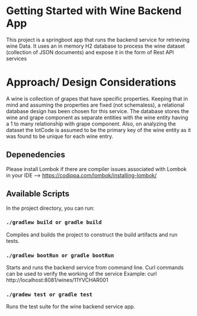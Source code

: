# Getting Started with Wine Backend App

This project is a springboot app that runs the backend service for retrieving wine Data. It uses an in memory H2 database
to process the wine dataset (collection of JSON documents) and expose it in the form of Rest API services

# Approach/ Design Considerations

A wine is collection of grapes that have specific properties. Keeping that in mind and assuming the properties are fixed (not schemaless), a relational database design 
has been chosen for this service. The database stores the wine and grape component as separate entities with the wine entity having a 1 to many relationship with grape 
component. Also, on analyzing the dataset the lotCode is assumed to be the primary key of the wine entity as it was found to be unique for each wine entry.

## Depenedencies

Please install Lombok if there are compiler issues associated with Lombok in your IDE --> https://codippa.com/lombok/installing-lombok/

## Available Scripts

In the project directory, you can run:

### `./gradlew build or gradle build`

Compiles and builds the project to construct the build artifacts and run tests. 


### `./gradlew bootRun or gradle bootRun`

Starts and runs the backend service from command line. Curl commands can be used to verify the working of the service
Example: curl http://localhost:8081/wines/11YVCHAR001

### `./gradew test or gradle test`

Runs the test suite for the wine backend service app.

